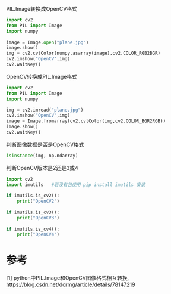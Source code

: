PIL.Image转换成OpenCV格式

```python
import cv2
from PIL import Image
import numpy
 
image = Image.open("plane.jpg")
image.show()
img = cv2.cvtColor(numpy.asarray(image),cv2.COLOR_RGB2BGR)
cv2.imshow("OpenCV",img)
cv2.waitKey()
```

OpenCV转换成PIL.Image格式

```python
import cv2
from PIL import Image
import numpy
 
img = cv2.imread("plane.jpg")
cv2.imshow("OpenCV",img)
image = Image.fromarray(cv2.cvtColor(img,cv2.COLOR_BGR2RGB))
image.show()
cv2.waitKey()
```

判断图像数据是否是OpenCV格式

```python
isinstance(img, np.ndarray)
```

判断OpenCV版本是2还是3或4

```python
import cv2
import imutils   #若没有包使用 pip install imutils 安装
 
if imutils.is_cv2():
    print("OpenCV2")
 
if imutils.is_cv3():
    print("OpenCV3")
 
if imutils.is_cv4():
    print("OpenCV4")
```

# 参考

[1] python中PIL.Image和OpenCV图像格式相互转换, https://blog.csdn.net/dcrmg/article/details/78147219